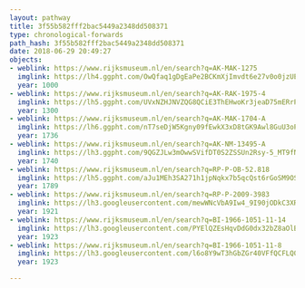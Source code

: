 ```yaml
---
layout: pathway
title: 3f55b582fff2bac5449a2348dd508371
type: chronological-forwards
path_hash: 3f55b582fff2bac5449a2348dd508371
date: 2018-06-29 20:49:27
objects:
- weblink: https://www.rijksmuseum.nl/en/search?q=AK-MAK-1275
  imglink: https://lh4.ggpht.com/OwQfaq1gDgEaPe2BCKmXjImvdt6e27v0o0jzUErAjZtp7XIoRQZnha7xZWmlg17o6ewxDGiMOV_Z9jTg57Qf-A6Z7A=s200
  year: 1000
- weblink: https://www.rijksmuseum.nl/en/search?q=AK-RAK-1975-4
  imglink: https://lh5.ggpht.com/UVxNZHJNVZQG8QCiE3ThEHwoKr3jeaD75mERrPC-0PFXgg9aQUbp804DRReed3q51u_EKDsaPjkf_w9gE8N02Dph5g=s200
  year: 1300
- weblink: https://www.rijksmuseum.nl/en/search?q=AK-MAK-1704-A
  imglink: https://lh6.ggpht.com/nT7seDjW5Kgny09fEwkX3xD8tGK9Awl8GuU3oPklBYOrHFnyf2JE4j2fm8tkQEPeKBiATaxz547DsIZzypYTNj7ykE4=s200
  year: 1736
- weblink: https://www.rijksmuseum.nl/en/search?q=AK-NM-13495-A
  imglink: https://lh3.ggpht.com/9QGZJLw3mOwwSVifDT0S2ZSSUn2Rsy-5_MT9fNjg_YnRCYdo3ObzrbCTig7pn97YrOyraGNziv9gSI2tPuLdB0FCjQ=s200
  year: 1740
- weblink: https://www.rijksmuseum.nl/en/search?q=RP-P-OB-52.818
  imglink: https://lh5.ggpht.com/aJu1MEh3SA271h1jpNqkx7b5qcQst6rGoSM9OSXx9NMmUnbyzPRHPybPoH_pCiTt376KENJBs-txpTy6wri0D6L4S60=s200
  year: 1789
- weblink: https://www.rijksmuseum.nl/en/search?q=RP-P-2009-3983
  imglink: https://lh3.googleusercontent.com/mewWNcVbA9Iw4_9I90jODkC3XROyndaiuB5wYtmXIWW1g4yRMlYV7a_4jcWWVc_ReSbA0Ri0RTChKK5X81oR6vpgaQ=s200
  year: 1921
- weblink: https://www.rijksmuseum.nl/en/search?q=BI-1966-1051-11-14
  imglink: https://lh3.googleusercontent.com/PYElQZEsHqvDdG0dx32bZ8aOlBUEBubuaqxAhmSKHO7-SWBhRkW31BPWobBSvyF1h_h6XUMyjqWxgJThi_i-AgnO5F24=s200
  year: 1923
- weblink: https://www.rijksmuseum.nl/en/search?q=BI-1966-1051-11-8
  imglink: https://lh3.googleusercontent.com/l6o8Y9wT3hGbZGr40VFfQCFLQ0-EJCm57djXjG1SKrt5pCTQECqALPufxkaJlNp-EhskjqruLSd7aLHn9t371et87QM=s200
  year: 1923

---
```

